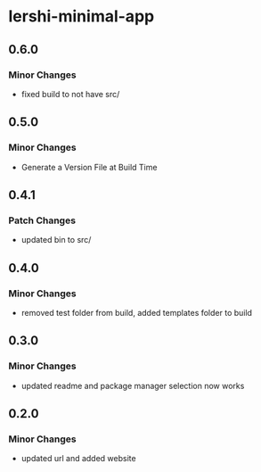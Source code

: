 # lershi-minimal-app

## 0.6.0

### Minor Changes

- fixed build to not have src/

## 0.5.0

### Minor Changes

- Generate a Version File at Build Time

## 0.4.1

### Patch Changes

- updated bin to src/

## 0.4.0

### Minor Changes

- removed test folder from build, added templates folder to build

## 0.3.0

### Minor Changes

- updated readme and package manager selection now works

## 0.2.0

### Minor Changes

- updated url and added website
